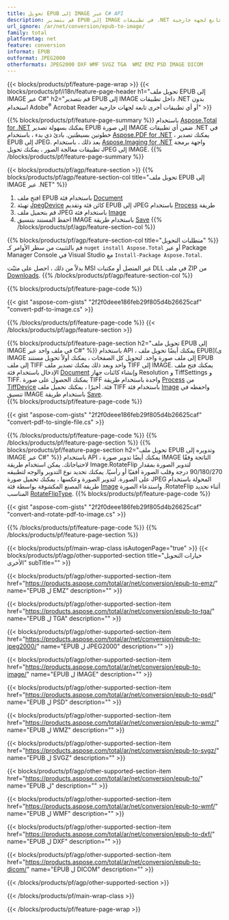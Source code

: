 ```yaml
---
title: تحويل EPUB إلى IMAGE عبر C# API
description: قم بتصدير EPUB إلى IMAGE في تطبيقات .NET دون استخدام أي تطبيق تابع لجهة خارجية
url_ignore: /ar/net/conversion/epub-to-image/
family: total
platformtag: net
feature: conversion
informat: EPUB
outformat: JPEG2000
otherformats: JPEG2000 DXF WMF SVGZ TGA  WMZ EMZ PSD IMAGE DICOM
---
```

{{< blocks/products/pf/feature-page-wrap >}}
{{< blocks/products/pf/i18n/feature-page-header h1="تحويل ملف EPUB إلى IMAGE عبر C#" h2="قم بتصدير EPUB إلى IMAGE داخل تطبيقات .NET بدون استخدام Adobe<sup>&reg;</sup> Acrobat Reader أو أي تطبيقات أخرى تابعة لجهات خارجية" >}}

{{% blocks/products/pf/feature-page-summary %}}
باستخدام [Aspose.Total for .NET](https://products.aspose.com/total/net/) يمكنك بسهولة تصدير EPUB إلى صورة IMAGE ضمن أي تطبيقات .NET في خطوتين بسيطتين. بادئ ذي بدء ، باستخدام [Aspose.PDF for .NET](https://products.aspose.com/pdf/net/) ، يمكنك تصدير EPUB إلى JPEG. بعد ذلك ، باستخدام [Aspose.Imaging for .NET](https://products.aspose.com/imaging/net/) واجهة برمجة تطبيقات معالجة الصور ، يمكنك تحويل JPEG إلى IMAGE.
{{% /blocks/products/pf/feature-page-summary  %}}

{{< blocks/products/pf/agp/feature-section >}}
{{% blocks/products/pf/agp/feature-section-col title="تحويل ملف EPUB إلى IMAGE عبر .NET" %}}
1. افتح ملف EPUB باستخدام فئة [Document](https://reference.aspose.com/pdf/net/aspose.pdf/document)
2. تهيئة [JpegDevice](https://reference.aspose.com/pdf/net/aspose.pdf.devices/jpegdevice) كائن فئة وتقديم EPUB إلى JPEG باستخدام [Process](https://reference.aspose.com/pdf/net/aspose.pdf.devices.pagedevice/process/methods/1) طريقة
3. قم بتحميل ملف JPEG باستخدام فئة [Image](https://reference.aspose.com/imaging/net/aspose.imaging/image)
4. احفظ المستند بتنسيق IMAGE باستخدام طريقة [Save](https://reference.aspose.com/imaging/net/aspose.imaging.image/save/methods/4)
{{% /blocks/products/pf/agp/feature-section-col %}}

{{% blocks/products/pf/agp/feature-section-col title="متطلبات التحويل" %}}
قم بالتثبيت من سطر الأوامر كـ ``nuget install Aspose.Total`` أو عبر Package Manager Console في Visual Studio مع ``Install-Package Aspose.Total``.

بدلاً من ذلك ، احصل على مثبّت MSI غير المتصل أو مكتبات DLL في ملف ZIP من [Downloads](https://releases.aspose.com/total/net).
{{% /blocks/products/pf/agp/feature-section-col %}}

{{% blocks/products/pf/feature-page-code %}}

{{< gist "aspose-com-gists" "2f2f0deee186feb29f805d4b26625caf" "convert-pdf-to-image.cs" >}}


{{% /blocks/products/pf/feature-page-code %}}
{{< /blocks/products/pf/agp/feature-section >}}

{{% blocks/products/pf/feature-page-section  h2="تحويل ملف EPUB إلى IMAGE في ملف واحد عبر C#" %}}
باستخدام API ، يمكنك أيضًا تحويل ملف EPUB](ى IMAGE إلى ملف صورة واحد. لتحويل كل الصفحات ، يمكنك أولاً تحويل مستند EPUB إلى ملف TIFF واحد وبعد ذلك يمكنك تصدير ملف TIFF إلى IMAGE. يمكنك فتح ملف الإدخال باستخدام فئة [Document](https://reference.aspose.com/pdf/net/aspose.pdf/document) وإنشاء كائنات جهاز Resolution و TiffSettings و TIFF. يمكنك الحصول على صورة TIFF واحدة باستخدام طريقة [Process](https://reference.aspose.com/pdf/net/aspose.pdf.devices.documentdevice/process/methods/3) من [TiffDevice](https://reference.aspose.com/pdf/net/aspose.pdf.devices/tiffdevice) فئة. أخيرًا ، يمكنك تحميل ملف TIFF باستخدام فئة [Image](https://reference.aspose.com/imaging/net/aspose.imaging/image)
واحفظه في تنسيق IMAGE باستخدام طريقة [Save](https://reference.aspose.com/imaging/net/aspose.imaging.image/save/methods/4).  
{{% blocks/products/pf/feature-page-code %}}

{{< gist "aspose-com-gists" "2f2f0deee186feb29f805d4b26625caf" "convert-pdf-to-single-file.cs" >}}

{{% /blocks/products/pf/feature-page-code  %}}
{{% /blocks/products/pf/feature-page-section %}}
{{% blocks/products/pf/feature-page-section  h2="تحويل ملف EPUB وتدويره إلى IMAGE عبر C#" %}}
باستخدام API ، يمكنك أيضًا تدوير صورة IMAGE الناتجة وفقًا لاحتياجاتك. يمكن استخدام طريقة Image.RotateFlip لتدوير الصورة بمقدار 90/180/270 درجة وقلب الصورة أفقيًا أو رأسيًا. يمكنك تحديد نوع التدوير والوجه لتطبيقه على الصورة. لتدوير الصورة وعكسها ، يمكنك تحميل صورة JPEG المحولة باستخدام طريقة المصنع المكشوفة بواسطة فئة [Image](https://reference.aspose.com/imaging/net/aspose.imaging/image) واستدعاء الصورة .RotateFlip أثناء تحديد المناسب [RotateFlipType](https://reference.aspose.com/imaging/net/aspose.imaging/rotatefliptype). 
{{% blocks/products/pf/feature-page-code %}}

{{< gist "aspose-com-gists" "2f2f0deee186feb29f805d4b26625caf" "convert-and-rotate-pdf-to-image.cs" >}}

{{% /blocks/products/pf/feature-page-code  %}}
{{% /blocks/products/pf/feature-page-section %}}

{{< blocks/products/pf/main-wrap-class isAutogenPage="true" >}}
{{< blocks/products/pf/agp/other-supported-section title="خيارات التحويل الأخرى" subTitle="" >}}

{{< blocks/products/pf/agp/other-supported-section-item href="https://products.aspose.com/total/ar/net/conversion/epub-to-emz/" name="EPUB ل EMZ" description="" >}}

{{< blocks/products/pf/agp/other-supported-section-item href="https://products.aspose.com/total/ar/net/conversion/epub-to-tga/" name="EPUB ل TGA" description="" >}}

{{< blocks/products/pf/agp/other-supported-section-item href="https://products.aspose.com/total/ar/net/conversion/epub-to-jpeg2000/" name="EPUB ل JPEG2000" description="" >}}

{{< blocks/products/pf/agp/other-supported-section-item href="https://products.aspose.com/total/ar/net/conversion/epub-to-image/" name="EPUB ل IMAGE" description="" >}}

{{< blocks/products/pf/agp/other-supported-section-item href="https://products.aspose.com/total/ar/net/conversion/epub-to-psd/" name="EPUB ل PSD" description="" >}}

{{< blocks/products/pf/agp/other-supported-section-item href="https://products.aspose.com/total/ar/net/conversion/epub-to-wmz/" name="EPUB ل WMZ" description="" >}}

{{< blocks/products/pf/agp/other-supported-section-item href="https://products.aspose.com/total/ar/net/conversion/epub-to-svgz/" name="EPUB ل SVGZ" description="" >}}

{{< blocks/products/pf/agp/other-supported-section-item href="https://products.aspose.com/total/ar/net/conversion/epub-to/" name="EPUB ل" description="" >}}

{{< blocks/products/pf/agp/other-supported-section-item href="https://products.aspose.com/total/ar/net/conversion/epub-to-wmf/" name="EPUB ل WMF" description="" >}}

{{< blocks/products/pf/agp/other-supported-section-item href="https://products.aspose.com/total/ar/net/conversion/epub-to-dxf/" name="EPUB ل DXF" description="" >}}

{{< blocks/products/pf/agp/other-supported-section-item href="https://products.aspose.com/total/ar/net/conversion/epub-to-dicom/" name="EPUB ل DICOM" description="" >}}



{{< /blocks/products/pf/agp/other-supported-section >}}

{{< /blocks/products/pf/main-wrap-class >}}

{{< /blocks/products/pf/feature-page-wrap >}}
